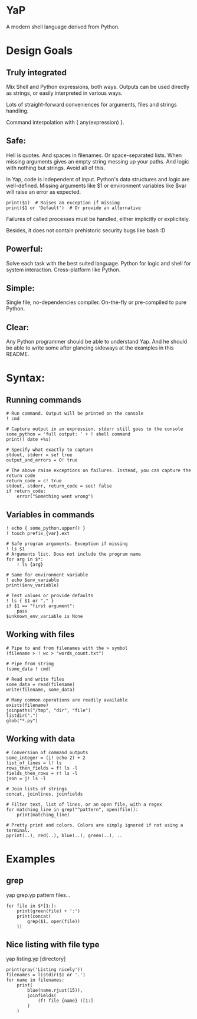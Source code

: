 
# YaP

A modern shell language derived from Python.

# Design Goals

## Truly integrated

Mix Shell and Python expressions, both ways. Outputs can be used
directly as strings, or easily interpreted in various ways.

Lots of straight-forward conveniences for arguments, files and strings handling.

Command interpolation with { any(expression) }.

## Safe:

Hell is quotes. And spaces in filenames. Or space-separated lists. When missing arguments gives an empty string messing up your paths. And logic with nothing but strings. Avoid all of this.

In Yap, code is independent of input. Python's data structures and logic are
well-defined. Missing arguments like $1 or environment variables like $var will
raise an error as expected.

    print($1)  # Raises an exception if missing
    print($1 or 'Default')  # Or provide an alternative

Failures of called processes must be handled, either implicitly or explicitely.

Besides, it does not contain prehistoric security bugs like bash :D

## Powerful:

Solve each task with the best suited language. Python for logic and shell for system
interaction. Cross-platform like Python.

## Simple:

Single file, no-dependencies compiler. On-the-fly or pre-compiled to
pure Python.

## Clear:

Any Python programmer should be able to understand Yap. And he should be able to
write some after glancing sideways at the examples in this README.


# Syntax:

## Running commands

    # Run command. Output will be printed on the console
    ! cmd

    # Capture output in an expression. stderr still goes to the console
    some_python = 'full output: ' + ! shell command
    print(! date +%s)

    # Specify what exactly to capture
    stdout, stderr = se! true
    output_and_errors = O! true

    # The above raise exceptions on failures. Instead, you can capture the return code
    return_code = c! true
    stdout, stderr, return_code = sec! false
    if return_code:
        error("Something went wrong")


## Variables in commands

    ! echo { some_python.upper() }
    ! touch prefix_{var}.ext

    # Safe program arguments. Exception if missing
    ! ls $1
    # Arguments list. Does not include the program name
    for arg in $*:
        ! ls {arg}

    # Same for environment variable
    ! echo $env_variable
    print($env_variable)

    # Test values or provide defaults
    ! ls { $1 or "." }
    if $1 == "first argument":
        pass
    $unknown_env_variable is None


## Working with files

    # Pipe to and from filenames with the > symbol
    (filename > ! wc > "words_count.txt")

    # Pipe from string
    (some_data ! cmd)

    # Read and write files
    some_data = read(filename)
    write(filename, some_data)

    # Many common operations are readily available
    exists(filename)
    joinpaths("/tmp", "dir", "file")
    listdir(".")
    glob("*.py")


## Working with data

    # Conversion of command outputs
    some_integer = (i! echo 2) + 2
    list_of_lines = l! ls
    rows_then_fields = f! ls -l
    fields_then_rows = r! ls -l
    json = j! ls -l

    # Join lists of strings
    concat, joinlines, joinfields

    # Filter text, list of lines, or an open file, with a regex
    for matching_line in grep("^pattern", open(file)):
        print(matching_line)

    # Pretty print and colors. Colors are simply ignored if not using a terminal.
    pprint(..), red(..), blue(..), green(..), ..


# Examples

## grep

yap grep.yp pattern files...

    for file in $*[1:]:
        print(green(file) + ':')
        print(concat(
            grep($1, open(file))
        ))

## Nice listing with file type

yap listing.yp [directory]

    print(gray('Listing nicely'))
    filenames = listdir($1 or '.')
    for name in filenames:
        print(
            blue(name.rjust(15)),
            joinfields(
                (f! file {name} )[1:]
            )
        )
